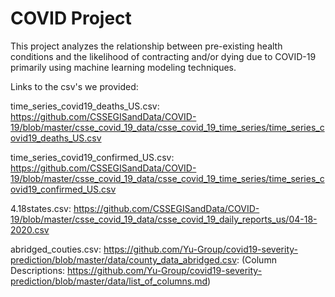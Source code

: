 # COVID Project

This project analyzes the relationship between pre-existing health conditions and the likelihood of contracting and/or dying due to COVID-19 primarily using machine learning modeling techniques.

Links to the csv's we provided:

time_series_covid19_deaths_US.csv: https://github.com/CSSEGISandData/COVID-19/blob/master/csse_covid_19_data/csse_covid_19_time_series/time_series_covid19_deaths_US.csv

time_series_covid19_confirmed_US.csv: https://github.com/CSSEGISandData/COVID-19/blob/master/csse_covid_19_data/csse_covid_19_time_series/time_series_covid19_confirmed_US.csv

4.18states.csv: https://github.com/CSSEGISandData/COVID-19/blob/master/csse_covid_19_data/csse_covid_19_daily_reports_us/04-18-2020.csv

abridged_couties.csv: https://github.com/Yu-Group/covid19-severity-prediction/blob/master/data/county_data_abridged.csv: (Column Descriptions: https://github.com/Yu-Group/covid19-severity-prediction/blob/master/data/list_of_columns.md)
